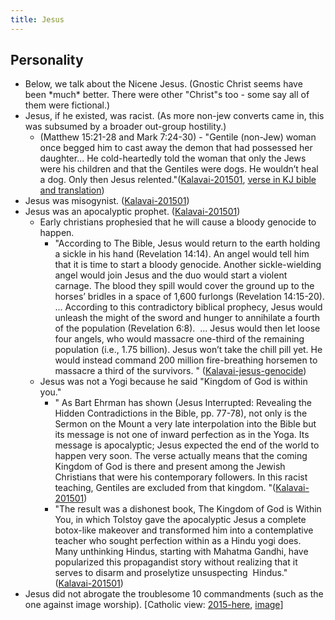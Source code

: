 ```yaml
---
title: Jesus
---
```


## Personality
- Below, we talk about the Nicene Jesus. (Gnostic Christ seems have been \*much\* better. There were other "Christ"s too - some say all of them were fictional.)
- Jesus, if he existed, was racist. (As more non-jew converts came in, this was subsumed by a broader out-group hostility.)
    - (Matthew 15:21-28 and Mark 7:24-30) - "Gentile (non-Jew) woman once begged him to cast away the demon that had possessed her daughter... He cold-heartedly told the woman that only the Jews were his children and that the Gentiles were dogs. He wouldn’t heal a dog. Only then Jesus relented."([Kalavai-201501](http://indiafacts.co.in/a-caution-to-hindus-who-think-jesus-is-dharmic-or-a-saint/#.VLEtHTlGjUY), [verse in KJ bible and translation](https://www.biblegateway.com/passage/?search=%E0%AE%AE%E0%AE%A4%E0%AF%8D%E0%AE%A4%E0%AF%87%E0%AE%AF%E0%AF%81+15%3A21-28&version=KJV))
- Jesus was misogynist. ([Kalavai-201501](http://indiafacts.co.in/a-caution-to-hindus-who-think-jesus-is-dharmic-or-a-saint/#.VLEtHTlGjUY))
- Jesus was an apocalyptic prophet. ([Kalavai-201501](http://indiafacts.co.in/a-caution-to-hindus-who-think-jesus-is-dharmic-or-a-saint/#.VLEtHTlGjUY))
    - Early christians prophesied that he will cause a bloody genocide to happen.
        - "According to The Bible, Jesus would return to the earth holding a sickle in his hand (Revelation 14:14). An angel would tell him that it is time to start a bloody genocide. Another sickle-wielding angel would join Jesus and the duo would start a violent carnage. The blood they spill would cover the ground up to the horses’ bridles in a space of 1,600 furlongs (Revelation 14:15-20). ... According to this contradictory biblical prophecy, Jesus would unleash the might of the sword and hunger to annihilate a fourth of the population (Revelation 6:8).  ... Jesus would then let loose four angels, who would massacre one-third of the remaining population (i.e., 1.75 billion). Jesus won’t take the chill pill yet. He would instead command 200 million fire-breathing horsemen to massacre a third of the survivors. " ([Kalavai-jesus-genocide](http://indiafacts.co.in/jesus-christ-impending-genocide/#.VLE2gDlGjUZ))
    - Jesus was not a Yogi because he said "Kingdom of God is within you."
        - " As Bart Ehrman has shown (Jesus Interrupted: Revealing the Hidden Contradictions in the Bible, pp. 77-78), not only is the Sermon on the Mount a very late interpolation into the Bible but its message is not one of inward perfection as in the Yoga. Its message is apocalyptic; Jesus expected the end of the world to happen very soon. The verse actually means that the coming Kingdom of God is there and present among the Jewish Christians that were his contemporary followers. In this racist teaching, Gentiles are excluded from that kingdom. "([Kalavai-201501](http://indiafacts.co.in/a-caution-to-hindus-who-think-jesus-is-dharmic-or-a-saint/#.VLEtHTlGjUY))
        - "The result was a dishonest book, The Kingdom of God is Within You, in which Tolstoy gave the apocalyptic Jesus a complete botox-like makeover and transformed him into a contemplative teacher who sought perfection within as a Hindu yogi does. Many unthinking Hindus, starting with Mahatma Gandhi, have popularized this propagandist story without realizing that it serves to disarm and proselytize unsuspecting  Hindus." ([Kalavai-201501](http://indiafacts.co.in/a-caution-to-hindus-who-think-jesus-is-dharmic-or-a-saint/#.VLEtHTlGjUY))
- Jesus did not abrogate the troublesome 10 commandments (such as the one against image worship). \[Catholic view: [2015-here](http://www.catholic.com/quickquestions/did-jesus-alter-the-commandment-about-observing-the-sabbath), [image](http://i.imgur.com/e96q67P.png)\] 
